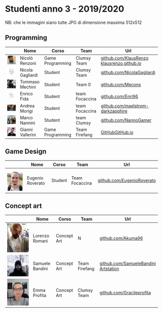 ﻿# Studenti anno 3 - 2019/2020

NB: che le immagini siano tutte JPG di dimensione massima 512x512 

## Programming
|   | Nome | Corso | Team | Url |
|---|---|---|---|---|
|![](./NicoloRenzoni/profile_lr.jpg) | Nicolò Renzoni | Game Programming | Clumsy Team | [github.com/KlausRenzo](https://github.com/KlausRenzo)<br>[klausrenzo.github.io](https://klausrenzo.github.io)
|![](./Nicola_Gagliardi/N_G_Profilepic.jpg) | Nicola Gagliardi | Student | Clumsy Team | [github.com/NicolaGagliardi](https://github.com/NicolaGagliardi)|
|![](./Tommaso_Mechini/tommy.jpg) | Tommaso Mechini | Student | Team 0 | [github.com/Mecons](https://github.com/Mecons)|
|![](./Enrico_Fida/iooooooo.png) | Enrico Fida | Student | team Focaccina| [github.com/Enri96](https://github.com/Enri96)
|![](./Andrea_Morigi/pic.jpg) | Andrea Morigi | Student | team Focaccina| [github.com/maelstrom-darkzapphire](https://github.com/maelstrom-darkzapphire)
|![](./Marco_Nannini/profile_pic.jpg) | Marco Nannini | Student | team Clumsy| [github.com/NannoGamer](https://github.com/NannoGamer)
|![](./GianniVallerini/gianni_vallerini.jpg) | Gianni Vallerini | Game Programming | Team Firefang | [GitHub](https://github.com/gianni173)[GitHub.io](https://gianni173.github.io/)

## Game Design
|   | Nome | Corso | Team | Url |
|---|---|---|---|---|
|![](./Eugenio_Roverato/Image512x.jpg) | Eugenio Roverato | Student | Team Focaccina | [github.com/EugenioRoverato](https://github.com/EugenioRoverato)|

## Concept art
|   | Nome | Corso | Team | Url |
|---|---|---|---|---|
|![](./Lorenzo_Romani/Photo.jpg) | Lorenzo Romani | Concept Art | N | [github.com/Akuma96](https://github.com/Akuma96)|
|![](./Samuele_Bandini/samuelebandini-pic.jpg) | Samuele Bandini | Concept Art | Team Firefang | [github.com/SamueleBandini](https://github.com/SamueleBandini)<br>[Artstation](https://www.artstation.com/samuelebandini)|
|![](./Emma_Profita/Profile_Picture.jpg) | Emma Profita | Concept Art | Clumsy Team | [github.com/Gracileprofita](https://github.com/Gracileprofita)|

